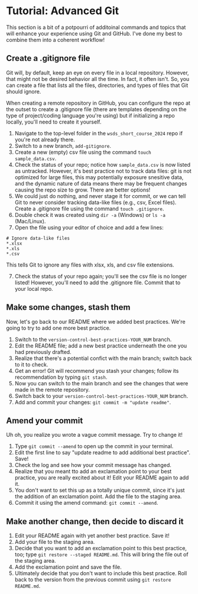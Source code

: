 # Tutorial: Advanced Git

This section is a bit of a potpourri of additoinal commands and topics that will enhance your experience using Git and GitHub. I've done my best to combine them into a coherent workflow!

## Create a .gitignore file

Git will, by default, keep an eye on every file in a local repository. However, that might not be desired behavior all the time. In fact, it often isn't. So, you can create a file that lists all the files, directories, and types of files that Git should ignore. 

When creating a remote repository in GitHub, you can configure the repo at the outset to create a .gitignore file (there are templates depending on the type of project/coding language you're using) but if initializing a repo locally, you'll need to create it yourself.

1. Navigate to the top-level folder in the `wsds_short_course_2024` repo if you're not already there. 
2. Switch to a new branch, `add-gitignore`.
2. Create a new (empty) csv file using the command `touch sample_data.csv`.
3. Check the status of your repo; notice how `sample_data.csv` is now listed as untracked. However, it's best practice not to track data files: git is not optimized for large files, this may potentially exposure snesitive data, and the dynamic nature of data means there may be frequent changes causing the repo size to grow. There are better options!
4. We could just do nothing, and never stage it for commit, or we can tell Git to never consider tracking data-like files (e.g., csv, Excel files). Create a .gitignore file using the command `touch .gitignore`.
5. Double check it was created using `dir -a` (Windows) or `ls -a` (Mac/Linux).
6. Open the file using your editor of choice and add a few lines:

```
# Ignore data-like files 
*.xlsx
*.xls
*.csv
```

This tells Git to ignore any files with xlsx, xls, and csv file extensions.

7. Check the status of your repo again; you'll see the csv file is no longer listed! However, you'll need to add the .gitignore file. Commit that to your local repo.

## Make some changes, stash them

Now, let's go back to our README where we added best practices. We're going to try to add one more best practice. 

1. Switch to the `version-control-best-practices-YOUR_NUM` branch.
2. Edit the README file; add a new best practice underneath the one you had previously drafted.
3. Realize that there's a potential confict with the main branch; switch back to it to check. 
4. Get an error! Git will recommend you stash your changes; follow its recommendation by typing `git stash`.
5. Now you can switch to the main branch and see the changes that were made in the remote repository.
6. Switch back to your `version-control-best-practices-YOUR_NUM` branch.
7. Add and commit your changes: `git commit -m "update readme"`.

## Amend your commit

Uh oh, you realize you wrote a vague commit message. Try to change it!

1. Type `git commit --amend` to open up the commit in your terminal.
2. Edit the first line to say "update readme to add additional best practice". Save!
3. Check the log and see how your commit message has changed. 
4. Realize that you meant tto add an exclamation point to your best practice, you are really excited about it! Edit your README again to add it. 
5. You don't want to set this up as a totally unique commit, since it's just the addition of an exclamation point. Add the file to the staging area. 
6. Commit it using the amend command: `git commit --amend`.

## Make another change, then decide to discard it

1. Edit your README again with yet another best practice. Save it!
2. Add your file to the staging area.
3. Decide that you want to add an exclamation point to this best practice, too; type `git restore --staged README.md`. This will bring the file out of the staging area.
4. Add the exclamation point and save the file.
5. Ultimately decide that you don't want to include this best practice. Roll back to the version from the previous commit using `git restore README.md`.